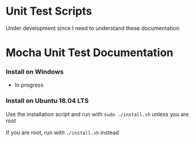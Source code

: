 # Unit Test Scripts
Under development since I need to understand these documentation

# Mocha Unit Test Documentation
### Install on Windows

* In progress

### Install on Ubuntu 18.04 LTS
Use the installation script and run with `sudo ./install.sh` unless you are root

If you are root, run with `./install.sh` instead

